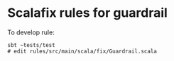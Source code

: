 # Scalafix rules for guardrail

To develop rule:
```
sbt ~tests/test
# edit rules/src/main/scala/fix/Guardrail.scala
```

